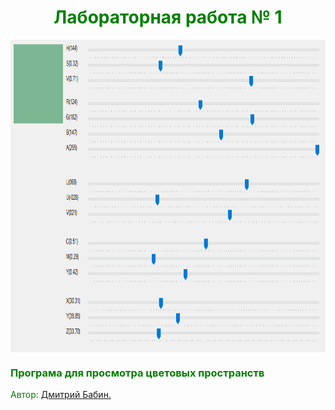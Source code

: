 <h1 style="text-align: center;"><span style="color: #008000;">Лабораторная работа № 1</span></h1>
<p style="text-align: center;">
<img src="https://github.com/CG2016/BabinDA_KG_12gr_2var/blob/master/lab1/Result/result.png" alt="" height="500" align="center" /></a></p>
<h3><span style="color: #008000;">Програма для просмотра цветовых пространств</span></h3>
<p><span style="color: #008000;">Автор:&nbsp;<a title="Auhtor" href="https://vk.com/dimababin" target="_blank">Дмитрий Бабин.</a></span></p>
